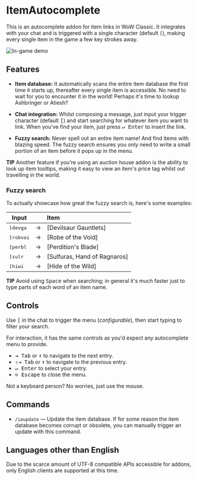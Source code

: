 # ItemAutocomplete

This is an autocomplete addon for item links in WoW Classic. It integrates with your chat and is triggered with a single character (default `[`), making every single item in the game a few key strokes away.

![In-game demo](https://i.imgur.com/H70fus7.gif)

## Features

- **Item database:** It automatically scans the entire item database the first time it starts up, thereafter every single item is accessible. No need to wait for you to encounter it in the world! Perhaps it's time to lookup Ashbringer or Atiesh?

- **Chat integration:** Whilst composing a message, just input your trigger character (default <kbd>[</kbd>) and start searching for whatever item you want to link. When you've find your item, just press <kbd>↵&nbsp;Enter</kbd> to insert the link.

- **Fuzzy search:** Never spell out an entire item name! And find items with blazing speed. The fuzzy search ensures you only need to write a small portion of an item before it pops up in the menu.

**TIP** Another feature if you're using an auction house addon is the ability to look up item tooltips, making it easy to view an item's price tag whilst out travelling in the world.

### Fuzzy search

To actually showcase how great the fuzzy search is, here's some examples:

| Input              |   | Item                         |
| ------------------ | - | :--------------------------- |
| <kbd>[devga</kbd>  | → | [Devilsaur Gauntlets]        |
| <kbd>[robvoi</kbd> | → | [Robe of the Void]           |
| <kbd>[perbl</kbd>  | → | [Perdition's Blade]          |
| <kbd>[sulr</kbd>   | → | [Sulfuras, Hand of Ragnaros] |
| <kbd>[hiwi</kbd>   | → | [Hide of the Wild]           |

**TIP** Avoid using <kbd>Space</kbd> when searching; in general it's much faster just to type parts of each word of an item name.

## Controls

Use <kbd>[</kbd> in the chat to trigger the menu (*configurable*), then start typing to filter your search.

For interaction, it has the same controls as you'd expect any autocomplete menu to provide.

- <kbd>⇥&nbsp;Tab</kbd> or <kbd>⬇</kbd> to navigate to the next entry.
- <kbd>⇧</kbd><kbd>⇥&nbsp;Tab</kbd> or <kbd>⬆</kbd> to navigate to the previous entry.
- <kbd>↵&nbsp;Enter</kbd> to select your entry.
- <kbd>⎋&nbsp;Escape</kbd> to close the menu.

Not a keyboard person? No worries, just use the mouse.

## Commands

- `/iaupdate` — Update the item database. If for some reason the item database becomes corrupt or obsolete, you can manually trigger an update with this command.

## Languages other than English

Due to the scarce amount of UTF-8 compatible APIs accessible for addons, only English clients are supported at this time.